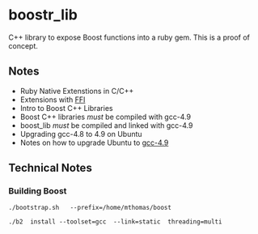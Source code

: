 boostr_lib
==========

C++ library to expose Boost functions into a ruby gem.  This is a proof of concept.

## Notes

- Ruby Native Extenstions in C/C++
- Extensions with [FFI](https://github.com/ffi/ffi)
- Intro to Boost C++ Libraries
- Boost C++ libraries *must* be compiled with gcc-4.9
- boost_lib *must* be compiled and linked with gcc-4.9
- Upgrading gcc-4.8 to 4.9 on Ubuntu
- Notes on how to upgrade Ubuntu to [gcc-4.9](http://askubuntu.com/questions/466651/how-do-i-use-the-latest-gcc-4-9-on-ubuntu-14-04)

## Technical Notes
### Building Boost
`./bootstrap.sh   --prefix=/home/mthomas/boost`

`./b2  install --toolset=gcc  --link=static  threading=multi`

